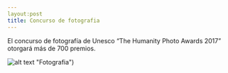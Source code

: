 ```yaml
---
layout:post
title: Concurso de fotografia
---
```

El concurso de fotografía de Unesco “The Humanity Photo Awards 2017” otorgará más de 700 premios.

![alt text](http://noticias.universia.com.ec/net/images/cultura/c/co/con/concurso-de-fotografia-da-national-geographic-esta-com-inscricoes-abertas-noticias.jpg) "Fotografia")
